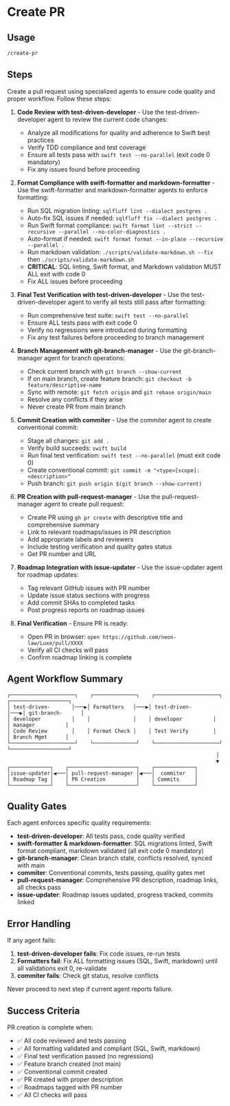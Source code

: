 # Create PR

## Usage

```txt
/create-pr
```

## Steps

Create a pull request using specialized agents to ensure code quality and proper workflow. Follow these steps:

1. **Code Review with test-driven-developer** - Use the test-driven-developer agent to review the current code changes:
   - Analyze all modifications for quality and adherence to Swift best practices
   - Verify TDD compliance and test coverage
   - Ensure all tests pass with `swift test --no-parallel` (exit code 0 mandatory)
   - Fix any issues found before proceeding

2. **Format Compliance with swift-formatter and markdown-formatter** - Use the swift-formatter and markdown-formatter
   agents to enforce formatting:
   - Run SQL migration linting: `sqlfluff lint --dialect postgres .`
   - Auto-fix SQL issues if needed: `sqlfluff fix --dialect postgres .`
   - Run Swift format compliance: `swift format lint --strict --recursive --parallel --no-color-diagnostics .`
   - Auto-format if needed: `swift format format --in-place --recursive --parallel .`
   - Run markdown validation: `./scripts/validate-markdown.sh --fix` then `./scripts/validate-markdown.sh`
   - **CRITICAL**: SQL linting, Swift format, and Markdown validation MUST ALL exit with code 0
   - Fix ALL issues before proceeding

3. **Final Test Verification with test-driven-developer** - Use the test-driven-developer agent to verify all tests
   still pass after formatting:
   - Run comprehensive test suite: `swift test --no-parallel`
   - Ensure ALL tests pass with exit code 0
   - Verify no regressions were introduced during formatting
   - Fix any test failures before proceeding to branch management

4. **Branch Management with git-branch-manager** - Use the git-branch-manager agent for branch operations:
   - Check current branch with `git branch --show-current`
   - If on main branch, create feature branch: `git checkout -b feature/descriptive-name`
   - Sync with remote: `git fetch origin` and `git rebase origin/main`
   - Resolve any conflicts if they arise
   - Never create PR from main branch

5. **Commit Creation with commiter** - Use the commiter agent to create conventional commit:
   - Stage all changes: `git add .`
   - Verify build succeeds: `swift build`
   - Run final test verification: `swift test --no-parallel` (must exit code 0)
   - Create conventional commit: `git commit -m "<type>[scope]: <description>"`
   - Push branch: `git push origin $(git branch --show-current)`

6. **PR Creation with pull-request-manager** - Use the pull-request-manager agent to create pull request:
   - Create PR using `gh pr create` with descriptive title and comprehensive summary
   - Link to relevant roadmaps/issues in PR description
   - Add appropriate labels and reviewers
   - Include testing verification and quality gates status
   - Get PR number and URL

7. **Roadmap Integration with issue-updater** - Use the issue-updater agent for roadmap updates:
   - Tag relevant GitHub issues with PR number
   - Update issue status sections with progress
   - Add commit SHAs to completed tasks
   - Post progress reports on roadmap issues

8. **Final Verification** - Ensure PR is ready:
   - Open PR in browser: `open https://github.com/neon-law/Luxe/pull/XXXX`
   - Verify all CI checks will pass
   - Confirm roadmap linking is complete

## Agent Workflow Summary

```text
┌─────────────────────┐    ┌──────────────┐    ┌─────────────────────┐    ┌───────────────────┐
│ test-driven-       │───▶│ Formatters   │───▶│ test-driven-       │───▶│ git-branch-      │
│ developer          │    │              │    │ developer          │    │ manager          │
│ Code Review        │    │ Format Check │    │ Test Verify        │    │ Branch Mgmt      │
└─────────────────────┘    └──────────────┘    └─────────────────────┘    └───────────────────┘
                                                                    │
                                                                    ▼
┌─────────────┐    ┌──────────────────────┐    ┌─────────────┐
│issue-updater│◀───│ pull-request-manager │◀───│  commiter   │
│ Roadmap Tag │    │ PR Creation          │    │ Commits     │
└─────────────┘    └──────────────────────┘    └─────────────┘
```

## Quality Gates

Each agent enforces specific quality requirements:

- **test-driven-developer**: All tests pass, code quality verified
- **swift-formatter & markdown-formatter**: SQL migrations linted, Swift format compliant, markdown validated
  (all exit code 0 mandatory)
- **git-branch-manager**: Clean branch state, conflicts resolved, synced with main
- **commiter**: Conventional commits, tests passing, quality gates met
- **pull-request-manager**: Comprehensive PR description, roadmap links, all checks pass
- **issue-updater**: Roadmap issues updated, progress tracked, commits linked

## Error Handling

If any agent fails:
1. **test-driven-developer fails**: Fix code issues, re-run tests
2. **Formatters fail**: Fix ALL formatting issues (SQL, Swift, markdown) until all validations exit 0, re-validate
3. **commiter fails**: Check git status, resolve conflicts

Never proceed to next step if current agent reports failure.

## Success Criteria

PR creation is complete when:
- ✅ All code reviewed and tests passing
- ✅ All formatting validated and compliant (SQL, Swift, markdown)
- ✅ Final test verification passed (no regressions)
- ✅ Feature branch created (not main)
- ✅ Conventional commit created
- ✅ PR created with proper description
- ✅ Roadmaps tagged with PR number
- ✅ All CI checks will pass
